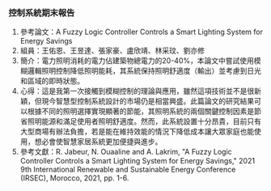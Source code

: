 ### 控制系統期末報告
1. 參考論文：A Fuzzy Logic Controller Controls a Smart Lighting System for Energy Savings
2. 組員：王佑恩、王昱達、張家豪、盧欣靖、林采玟、劉亦修
3. 簡介：電力照明消耗的電力佔建築物總電力的20-40%，本論文中嘗試使用模糊邏輯照明控制降低照明能耗，其系統保持照明舒適度（輸出）並考慮到日光和區域的即時狀態。
4. 心得：這是我第一次接觸到模糊控制的理論與應用，雖然這項技術並不是很新穎，但現今智慧型控制系統設計的市場仍是相當興盛。此篇論文的研究結果可以根據不同的照明選擇實現顯著的節能，其照明系統的兩個關鍵控制因素是節省照明能源和滿足使用者照明舒適度。然而，此系統設置十分昂貴，目前只有大型商場有辦法負擔，若是能在維持效能的情況下降低成本讓大眾家庭也能使用，想必會使智慧家居系統更加便捷與進步。
5. 參考文獻：R. Jabeur, N. Ouaaline and A. Lakrim, "A Fuzzy Logic Controller Controls a Smart Lighting System for Energy Savings," 2021 9th International Renewable and Sustainable Energy Conference (IRSEC), Morocco, 2021, pp. 1-6.

